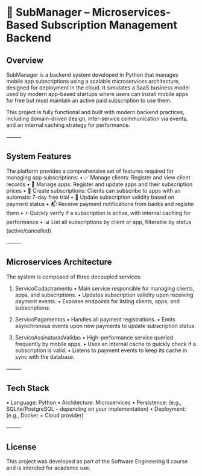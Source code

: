 # 📱 SubManager – Microservices-Based Subscription Management Backend

## Overview

SubManager is a backend system developed in Python that manages mobile app subscriptions using a scalable microservices architecture, designed for deployment in the cloud. It simulates a SaaS business model used by modern app-based startups where users can install mobile apps for free but must maintain an active paid subscription to use them.

This project is fully functional and built with modern backend practices, including domain-driven design, inter-service communication via events, and an internal caching strategy for performance.

⸻

## System Features

The platform provides a comprehensive set of features required for managing app subscriptions:
	•	✅ Manage clients: Register and view client records
	•	📱 Manage apps: Register and update apps and their subscription prices
	•	📄 Create subscriptions: Clients can subscribe to apps with an automatic 7-day free trial
	•	🔄 Update subscription validity based on payment status
	•	📬 Receive payment notifications from banks and register them
	•	⚡ Quickly verify if a subscription is active, with internal caching for performance
	•	📊 List all subscriptions by client or app, filterable by status (active/cancelled)

⸻

## Microservices Architecture

The system is composed of three decoupled services:

1. ServicoCadastramento
	•	Main service responsible for managing clients, apps, and subscriptions.
	•	Updates subscription validity upon receiving payment events.
	•	Exposes endpoints for listing clients, apps, and subscriptions.

2. ServicoPagamentos
	•	Handles all payment registrations.
	•	Emits asynchronous events upon new payments to update subscription status.

3. ServicoAssinaturasValidas
	•	High-performance service queried frequently by mobile apps.
	•	Uses an internal cache to quickly check if a subscription is valid.
	•	Listens to payment events to keep its cache in sync with the database.

⸻

## Tech Stack
•	Language: Python
•	Architecture: Microservices
•	Persistence: (e.g., SQLite/PostgreSQL – depending on your implementation)
•	Deployment: (e.g., Docker + Cloud provider)

⸻

## License

This project was developed as part of the Software Engineering II course and is intended for academic use.
